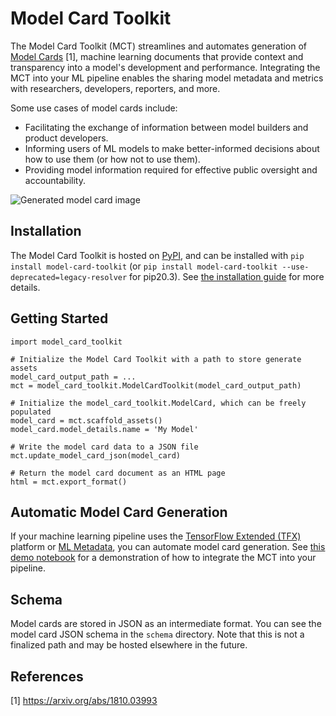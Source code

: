 # Model Card Toolkit

The Model Card Toolkit (MCT) streamlines and automates generation of [Model Cards](https://modelcards.withgoogle.com/about) [1], machine learning documents that provide context and transparency into a model's development and performance. Integrating the MCT into your ML pipeline enables the sharing model metadata and metrics with researchers, developers, reporters, and more.

Some use cases of model cards include:

* Facilitating the exchange of information between model builders and product developers.
* Informing users of ML models to make better-informed decisions about how to use them (or how not to use them).
* Providing model information required for effective public oversight and accountability.

![Generated model card image](https://raw.githubusercontent.com/tensorflow/model-card-toolkit/master/model_card_toolkit/documentation/guide/images/model_card.png)

## Installation

The Model Card Toolkit is hosted on [PyPI](https://pypi.org/project/model-card-toolkit/), and can be installed with `pip install model-card-toolkit` (or `pip install model-card-toolkit
--use-deprecated=legacy-resolver` for pip20.3). See [the installation guide](model_card_toolkit/documentation/install.md) for more details.

## Getting Started

    import model_card_toolkit

    # Initialize the Model Card Toolkit with a path to store generate assets
    model_card_output_path = ...
    mct = model_card_toolkit.ModelCardToolkit(model_card_output_path)

    # Initialize the model_card_toolkit.ModelCard, which can be freely populated
    model_card = mct.scaffold_assets()
    model_card.model_details.name = 'My Model'

    # Write the model card data to a JSON file
    mct.update_model_card_json(model_card)

    # Return the model card document as an HTML page
    html = mct.export_format()

## Automatic Model Card Generation

If your machine learning pipeline uses the [TensorFlow Extended (TFX)](https://www.tensorflow.org/tfx) platform or [ML Metadata](https://www.tensorflow.org/tfx/guide/mlmd), you can automate model card generation. See [this demo notebook](model_card_toolkit/documentation/examples/MLMD_Model_Card_Toolkit_Demo.ipynb) for a demonstration of how to integrate the MCT into your pipeline.

## Schema

Model cards are stored in JSON as an intermediate format. You can see the model card JSON schema in the `schema` directory. Note that this is not a finalized path and may be hosted elsewhere in the future.

## References

[1] https://arxiv.org/abs/1810.03993
